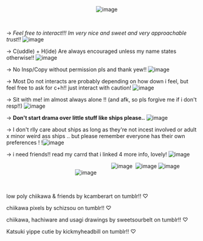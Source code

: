 ‎ ‎ ‎ ‎ ‎‎ ‎ ‎ ‎  ‎‎ ‎ ‎ ‎ ‎  ‎ ‎ ‎ ‎ ‎ ‎ ‎‎ ‎ ‎ ‎  ‎‎ ‎‎ ‎ ‎ ‎ ‎ ‎ ‎‎ ‎‎ ‎ ‎ ‎ ‎ ‎ ‎ ‎ ‎ ‎ ‎ ‎ ‎ ‎ ‎ ‎ ‎‎ ‎ ‎ ‎ ‎ ‎ ‎ ‎ ‎ ‎ ‎ ‎ ‎ ![image](https://github.com/user-attachments/assets/86b5a2d5-9322-4dc1-96cd-d69b1af71284)

‎ ‎ ‎ ‎ ‎ ‎ ‎  ‎ ‎



-> *Feel free to interact!!! Im very nice and sweet and very approachable trust!!* ![image](https://github.com/user-attachments/assets/237adb6c-a88d-42d4-b356-8b25744f340c)





-> C(uddle) + H(ide) Are always encouraged unless my name states otherwise!! ![image](https://github.com/user-attachments/assets/e95bff3e-0488-43e8-8fab-d2c079c55266)



-> No Insp/Copy without permission pls and thank yew!! ![image](https://github.com/user-attachments/assets/ffc60b40-4d24-44c7-9aef-8e79766f8b34)



-> Most Do not interacts are probably depending on how down i feel, but feel free to ask for c+h!! just interact with caution! ![image](https://github.com/user-attachments/assets/64a2954b-3367-4aa6-944e-aabaeb439b6d)




-> Sit with me! im almost always alone !! (and afk, so pls forgive me if i don't resp!!) ![image](https://github.com/user-attachments/assets/5ebd6494-ad5e-46eb-b06f-3a6cfc90cce4)




-> **Don't start drama over little stuff like ships please..** ![image](https://github.com/user-attachments/assets/94dbf412-2743-4206-8603-15db47320648)



-> I don't rlly care about ships as long as they're not incest involved or adult x minor weird ass ships .. but please remember everyone has their own preferences ! !![image](https://github.com/user-attachments/assets/b385fdef-4d95-4635-aa8f-7ee23a9269a8)





-> i need friends!! read my carrd that i linked 4 more info, lovely! ![image](https://github.com/user-attachments/assets/fb72bca5-2f25-4b23-87e7-6c7b8ba49130)



‎ ‎ ‎ ‎ ‎ ‎ ‎ ‎ ‎ ‎ ‎ ‎‎ ‎‎ ‎ ‎ ‎ ‎ ‎ ‎ ‎ ‎ ‎ ‎ ‎ ‎ ‎ ‎ ‎ ‎ ‎ ‎  ‎  ‎ ‎ ‎ ‎ ‎ ‎ ‎ ‎ ‎ ‎ ‎ ‎ ‎ ‎ ‎ ‎ ‎ ‎ ‎  ‎ ‎ ‎ ‎ ‎ ‎ ‎ ‎ ‎ ‎ ‎ ‎ ‎  ‎ ‎ ‎ ‎ ‎ ‎ ‎ ‎ ‎ ‎ ‎  ‎ ‎![image](https://github.com/user-attachments/assets/72dbafea-18ef-4410-9177-d051d637a48d)
 ‎ ‎![image](https://github.com/user-attachments/assets/246308df-e539-4081-859e-fb380cf681c0) 
![image](https://github.com/user-attachments/assets/35c624fa-3fc5-4a28-b209-0c1e93289e40)
‎ ‎ ‎ ‎ ‎ ‎ ‎ ‎ ‎ ‎ ‎ ‎‎ ‎‎ ‎ ‎ ‎ ‎ ‎ ‎ ‎ ‎ ‎ ‎ ‎ ‎ ‎ ‎ ‎ ‎ ‎ ‎  ‎  ‎ ‎ ‎ ‎ ‎ ‎ ‎ ‎ ‎ ‎ ‎ ‎ ‎ ‎ ‎ ‎ ‎ ‎ ‎  ‎ ‎ ‎ ‎ ‎ ‎ ‎ ‎ ‎ ‎ ‎ ‎ ‎  ‎ ‎ ‎ ‎ ‎ ‎ ‎ ‎ ‎‎ ‎ ‎ ‎ ‎ ‎ ‎ ‎ ‎ ‎ ‎ ‎ ‎ ‎ ‎ ‎ ‎ ‎ ‎ ‎ ‎  ‎ ‎ ‎ ‎ ‎ ‎ ‎ ‎ ‎ ‎ ‎  ‎ ‎ ‎  ‎ ![image](https://github.com/user-attachments/assets/4d22bb9e-f8af-4672-b516-165569a8d343)



‎ ‎ ‎ ‎ ‎ ‎ ‎ ‎ ‎ ‎ ‎ ‎‎ ‎‎ ‎ ‎ ‎ ‎ ‎ ‎ ‎ ‎ ‎ ‎ ‎ ‎ ‎ ‎ ‎ ‎ ‎ ‎  ‎  ‎ ‎ ‎ ‎ ‎ ‎ ‎ ‎ ‎ ‎ ‎ ‎ ‎ ‎ ‎ ‎ ‎ ‎ ‎  ‎ ‎ ‎ ‎ ‎ ‎ ‎ ‎ ‎ ‎ ‎ ‎ ‎  ‎ ‎ ‎ ‎ ‎ ‎ ‎ ‎ 

low poly chiikawa & friends by kcamberart on tumblr!! ♡

chiikawa pixels by schizsou on tumblr!! ♡

chiikawa, hachiware and usagi drawings by sweetsourbelt on tumblr!! ♡

Katsuki yippe cutie by kickmyheadbill on tumblr!! ♡
